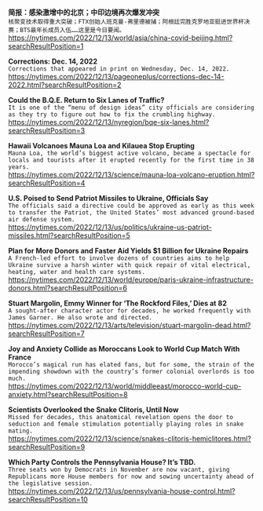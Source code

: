 **简报：感染激增中的北京；中印边境再次爆发冲突**\
`核聚变技术取得重大突破；FTX创始人班克曼-弗里德被捕；阿根廷完胜克罗地亚挺进世界杯决赛；BTS最年长成员入伍……这里是今日要闻。`\
https://nytimes.com/2022/12/13/world/asia/china-covid-beijing.html?searchResultPosition=1

**Corrections: Dec. 14, 2022**\
`Corrections that appeared in print on Wednesday, Dec. 14, 2022.`\
https://nytimes.com/2022/12/13/pageoneplus/corrections-dec-14-2022.html?searchResultPosition=2

**Could the B.Q.E. Return to Six Lanes of Traffic?**\
`It is one of the “menu of design ideas” city officials are considering as they try to figure out how to fix the crumbling highway.`\
https://nytimes.com/2022/12/13/nyregion/bqe-six-lanes.html?searchResultPosition=3

**Hawaii Volcanoes Mauna Loa and Kilauea Stop Erupting**\
`Mauna Loa, the world’s biggest active volcano, became a spectacle for locals and tourists after it erupted recently for the first time in 38 years.`\
https://nytimes.com/2022/12/13/science/mauna-loa-volcano-eruption.html?searchResultPosition=4

**U.S. Poised to Send Patriot Missiles to Ukraine, Officials Say**\
`The officials said a directive could be approved as early as this week to transfer the Patriot, the United States’ most advanced ground-based air defense system.`\
https://nytimes.com/2022/12/13/us/politics/ukraine-us-patriot-missiles.html?searchResultPosition=5

**Plan for More Donors and Faster Aid Yields $1 Billion for Ukraine Repairs**\
`A French-led effort to involve dozens of countries aims to help Ukraine survive a harsh winter with quick repair of vital electrical, heating, water and health care systems.`\
https://nytimes.com/2022/12/13/world/europe/paris-ukraine-infrastructure-donors.html?searchResultPosition=6

**Stuart Margolin, Emmy Winner for ‘The Rockford Files,’ Dies at 82**\
`A sought-after character actor for decades, he worked frequently with James Garner. He also wrote and directed.`\
https://nytimes.com/2022/12/13/arts/television/stuart-margolin-dead.html?searchResultPosition=7

**Joy and Anxiety Collide as Moroccans Look to World Cup Match With France**\
`Morocco’s magical run has elated fans, but for some, the strain of the impending showdown with the country’s former colonial overlords is too much.`\
https://nytimes.com/2022/12/13/world/middleeast/morocco-world-cup-anxiety.html?searchResultPosition=8

**Scientists Overlooked the Snake Clitoris, Until Now**\
`Missed for decades, this anatomical revelation opens the door to seduction and female stimulation potentially playing roles in snake mating.`\
https://nytimes.com/2022/12/13/science/snakes-clitoris-hemiclitores.html?searchResultPosition=9

**Which Party Controls the Pennsylvania House? It’s TBD.**\
`Three seats won by Democrats in November are now vacant, giving Republicans more House members for now and sowing uncertainty ahead of the legislative session.`\
https://nytimes.com/2022/12/13/us/pennsylvania-house-control.html?searchResultPosition=10


